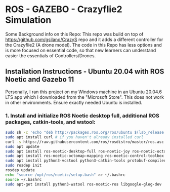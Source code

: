 # ROS - GAZEBO - Crazyflie2 Simulation

Some Background info on this Repo:
This repo was build on top of https://github.com/gsilano/CrazyS repo and it adds a different controller for the Crazyflie2 (A drone model).
The code in this Repo has less options and is more focused on essential code, so that new learners can understand easier the essentials of Controllers/Drones.


## Installation Instructions - Ubuntu 20.04 with ROS Noetic and Gazebo 11

Personally, I ran this project on my Windows machine in an Ubuntu 20.04.6 LTS app which I downloaded from the "Microsoft Store".
This does not work in other environments. Ensure exactly needed Ubuntu is installed. 

### 1. Install and initialize ROS Noetic desktop full, additional ROS packages, catkin-tools, and wstool:

```bash
sudo sh -c 'echo "deb http://packages.ros.org/ros/ubuntu $(lsb_release -sc) main" > /etc/apt/sources.list.d/ros-latest.list'
sudo apt install curl # if you haven't already installed curl
curl -s https://raw.githubusercontent.com/ros/rosdistro/master/ros.asc | sudo apt-key add -
sudo apt update
sudo apt install ros-noetic-desktop-full ros-noetic-joy ros-noetic-octomap-ros ros-noetic-mavlink
sudo apt install ros-noetic-octomap-mapping ros-noetic-control-toolbox
sudo apt install python3-vcstool python3-catkin-tools protobuf-compiler libgoogle-glog-dev
sudo rosdep init
rosdep update
echo "source /opt/ros/noetic/setup.bash" >> ~/.bashrc
source ~/.bashrc
sudo apt-get install python3-wstool ros-noetic-ros libgoogle-glog-dev
